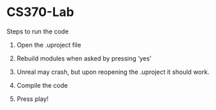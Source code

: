 # CS370-Lab

Steps to run the code

1) Open the .uproject file

2) Rebuild modules when asked by pressing ‘yes’

3) Unreal may crash, but upon reopening the .uproject it should work.

4) Compile the code

5) Press play!
